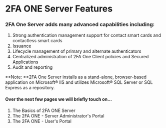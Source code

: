 # 2FA ONE Server Features

### 2FA One Server adds many advanced capabilities including:

1.	Strong authentication management support for contact smart cards and contactless smart cards
2.	Issuance
3.	Lifecycle management of primary and alternate authenticators
4.	Centralized administration of 2FA One Client policies and Secured Applications
5.	Audit and reporting

**Note: **2FA One Server installs as a stand-alone, browser-based application on Microsoft® IIS and utilizes Microsoft® SQL Server or SQL Express as a repository.

#### Over the next few pages we will briefly touch on...

1. The Basics of 2FA ONE Server
2. The 2FA ONE - Server Administrator's Portal
3. The 2FA ONE - User's Portal